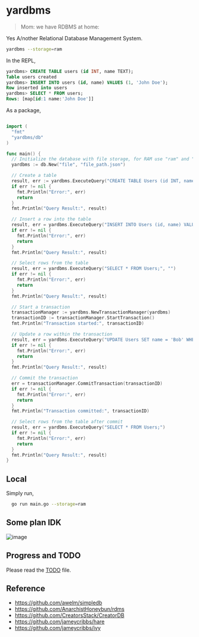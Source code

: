 # yardbms
> Mom: we have RDBMS at home:

Yes A/nother Relational Database Management System.

```sh
yardbms --storage=ram
```

In the REPL,

```sql
yardbms> CREATE TABLE users (id INT, name TEXT);
Table users created
yardbms> INSERT INTO users (id, name) VALUES (1, 'John Doe');
Row inserted into users
yardbms> SELECT * FROM users;
Rows: [map[id:1 name:'John Doe']]
```

As a package,

```go

import (
  "fmt"
  "yardbms/db"
)

func main() {
  // Initialize the database with file storage, for RAM use "ram" and ""
  yardbms := db.New("file", "file_path.json")

  // Create a table
  result, err := yardbms.ExecuteQuery("CREATE TABLE Users (id INT, name TEXT);")
  if err != nil {
    fmt.Println("Error:", err)
    return
  }
  fmt.Println("Query Result:", result)

  // Insert a row into the table
  result, err = yardbms.ExecuteQuery("INSERT INTO Users (id, name) VALUES (1, 'Alice');")
  if err != nil {
    fmt.Println("Error:", err)
    return
  }
  fmt.Println("Query Result:", result)

  // Select rows from the table
  result, err = yardbms.ExecuteQuery("SELECT * FROM Users;", "")
  if err != nil {
    fmt.Println("Error:", err)
    return
  }
  fmt.Println("Query Result:", result)

  // Start a transaction
  transactionManager := yardbms.NewTransactionManager(yardbms)
  transactionID := transactionManager.StartTransaction()
  fmt.Println("Transaction started:", transactionID)

  // Update a row within the transaction
  result, err = yardbms.ExecuteQuery("UPDATE Users SET name = 'Bob' WHERE id = 1;", transactionID)
  if err != nil {
    fmt.Println("Error:", err)
    return
  }
  fmt.Println("Query Result:", result)

  // Commit the transaction
  err = transactionManager.CommitTransaction(transactionID)
  if err != nil {
    fmt.Println("Error:", err)
    return
  }
  fmt.Println("Transaction committed:", transactionID)

  // Select rows from the table after commit
  result, err = yardbms.ExecuteQuery("SELECT * FROM Users;")
  if err != nil {
    fmt.Println("Error:", err)
    return
  }
  fmt.Println("Query Result:", result)
}
```

## Local 

Simply run,

```sh
  go run main.go --storage=ram
```

## Some plan IDK

![image](https://github.com/user-attachments/assets/d6f7dc5b-49d8-4ebd-889e-8bb0c8d66378)

## Progress and TODO

Please read the [TODO](TODO.md) file.

## Reference
- https://github.com/awelm/simpledb
- https://github.com/AnarchistHoneybun/rdms
- https://github.com/CreatorsStack/CreatorDB
- https://github.com/jameycribbs/hare
- https://github.com/jameycribbs/ivy
